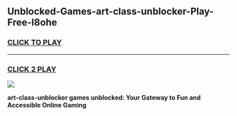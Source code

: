 
## Unblocked-Games-art-class-unblocker-Play-Free-l8ohe
<h3>
<a href="https://premium76.site?title=art-class-unblocker&ref=19M">CLICK TO PLAY</a></h3>
<hr>

<h3>
<a href="https://premium76.site?title=art-class-unblocker&ref=19M">CLICK 2 PLAY</a>
  
</h3>

<a href="https://premium76.site?title=art-class-unblocker&ref=19M"><img src="https://clearcache.store/games.png"></a>


**art-class-unblocker games unblocked: Your Gateway to Fun and Accessible Online Gaming**
